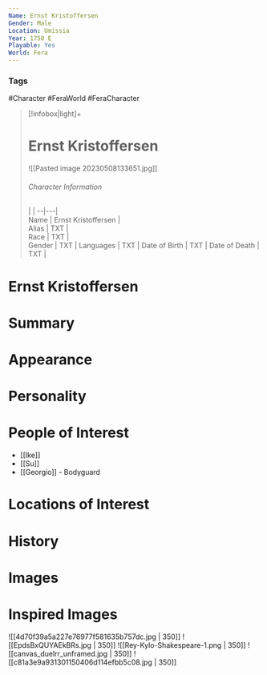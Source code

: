 ```yaml
---
Name: Ernst Kristoffersen  
Gender: Male
Location: Umissia
Year: 1750 E
Playable: Yes
World: Fera
---
```


### Tags
#Character #FeraWorld #FeraCharacter 

> [!infobox|light]+  
> # Ernst Kristoffersen  
> ![[Pasted image 20230508133651.jpg]]
> ###### Character Information
>  |   |
> --|---|  
> Name | Ernst Kristoffersen |  
> Alias | TXT |  
> Race | TXT |  
> Gender | TXT |
> Languages | TXT |
> Date of Birth | TXT |
> Date of Death | TXT |

# Ernst Kristoffersen

# Summary

# Appearance

# Personality

# People of Interest
- [[Ike]]
- [[Su]]
- [[Georgio]] - Bodyguard

# Locations of Interest

# History

# Images

# Inspired Images
![[4d70f39a5a227e76977f581635b757dc.jpg | 350]]
![[EpdsBxQUYAEkBRs.jpg | 350]]
![[Rey-Kylo-Shakespeare-1.png | 350]]
![[canvas_duelrr_unframed.jpg | 350]]
![[c81a3e9a931301150406d114efbb5c08.jpg | 350]]